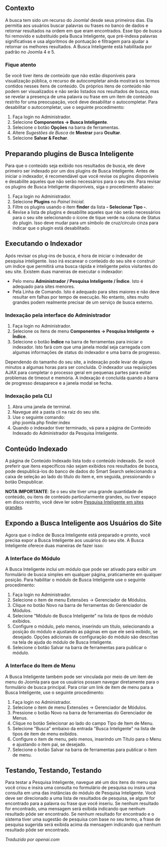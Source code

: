 <!-- Filename: Smart_Search_quickstart_guide / Display title: Guia de Início Rápido da Busca Inteligente  -->

## Contexto

A busca tem sido um recurso do Joomla! desde seus primeiros dias. Ela permitia
aos usuários buscar palavras ou frases no banco de dados e retornar resultados
na ordem em que eram encontrados. Esse tipo de busca foi removido e substituído pela Busca Inteligente, que pré-indexa palavras significativas e usa algoritmos de pontuação e filtragem para ajudar a retornar os melhores resultados. A Busca Inteligente está habilitada por padrão no Joomla 4 e 5.

### Fique atento

Se você tiver itens de conteúdo que não estão disponíveis para visualização pública, o recurso de autocompletar ainda mostrará os termos contidos nesses itens de conteúdo. Os próprios itens de conteúdo não podem ser visualizados e não serão listados nos resultados de busca, mas se revelar a presença de uma palavra ou frase em um item de conteúdo restrito for uma preocupação, você deve desabilitar o autocompletar. Para desabilitar o autocompletar, use o seguinte procedimento:

1.  Faça login no Administrador.
2.  Selecione **Componentes → Busca Inteligente**.
3.  Selecione o botão **Opções** na barra de ferramentas.
4.  Altere *Sugestões de Busca* de **Mostrar** para **Ocultar**.
5.  Selecione **Salvar & Fechar**.

## Preparando plugins de Busca Inteligente

Para que o conteúdo seja exibido nos resultados de busca, ele deve primeiro ser indexado por um dos plugins de Busca Inteligente. Antes de iniciar o indexador, é recomendável que você revise os plugins disponíveis e desabilite aqueles que não serão necessários para o seu site. Para revisar os plugins de Busca Inteligente disponíveis, siga o procedimento abaixo:

1. Faça login no Administrador.
2. Selecione **Plugins** no *Painel Inicial*.
3. Filtre os plugins usando o item **finder** da lista **- Selecionar Tipo -**.
4. Revise a lista de plugins e desabilite aqueles que não serão necessários para o seu site selecionando o ícone de tique verde na coluna de Status do plugin. Isso deve mudar para um símbolo de cruz/círculo cinza para indicar que o plugin está desabilitado.

## Executando o Indexador

Após revisar os plug-ins de busca, é hora de iniciar o indexador de pesquisa inteligente. Isso irá escanear o conteúdo do seu site e construir um índice que permitirá uma busca rápida e inteligente pelos visitantes do seu site. Existem duas maneiras de executar o indexador:

* Pelo menu **Administrador / Pesquisa Inteligente / Índice**. Isto é adequado para sites menores.
* Pela Linha de Comando. Isto é adequado para sites maiores e não deve resultar em falhas por tempo de execução. No entanto, sites muito grandes podem realmente precisar de um serviço de busca externo.

### Indexação pela interface do Administrador

1. Faça login no Administrador.
2. Selecione os itens de menu **Componentes → Pesquisa Inteligente → Índice**.
3. Selecione o botão **Índice** na barra de ferramentas para iniciar o indexador. Isto fará com que uma janela modal seja carregada com algumas informações de status do indexador e uma barra de progresso.

Dependendo do tamanho do seu site, a indexação pode levar de alguns minutos a algumas horas para ser concluída. O indexador usa requisições AJAX para completar o processo geral em pequenas partes para evitar problemas de timeout e memória. A indexação é concluída quando a barra de progresso desaparece e a janela modal se fecha.

### Indexação pela CLI

1. Abra uma janela de terminal.
2. Navegue até a pasta cli na raiz do seu site.
3. Use o seguinte comando:<br>
   php joomla.php finder:index
4. Quando o indexador tiver terminado, vá para a página de Conteúdo Indexado do Administrador da Pesquisa Inteligente.

## Conteúdo Indexado

A página de Conteúdo Indexado lista todo o conteúdo indexado. Se você preferir que itens específicos não sejam exibidos nos resultados de busca, pode despublicá-los do banco de dados do Smart Search selecionando a caixa de seleção ao lado do título do item e, em seguida, pressionando o botão Despublicar.

**NOTA IMPORTANTE**: Se o seu site tiver uma grande quantidade de conteúdo, ou itens de conteúdo particularmente grandes, ou tiver espaço em disco restrito, você deve ler sobre [Pesquisa Inteligente em sites grandes](jdocmanual?article=user/smart-search/smart-search-on-large-sites).

## Expondo a Busca Inteligente aos Usuários do Site

Agora que o índice de Busca Inteligente está preparado e pronto, você precisa expor a Busca Inteligente aos usuários do seu site. A Busca Inteligente oferece duas maneiras de fazer isso:

### A Interface do Módulo

A Busca Inteligente inclui um módulo que pode ser ativado para exibir um formulário de busca simples em qualquer página, praticamente em qualquer posição. Para habilitar o módulo de Busca Inteligente use o seguinte procedimento:

1. Faça login no Administrador.
2. Selecione o item de menu Extensões → Gerenciador de Módulos.
3. Clique no botão Novo na barra de ferramentas do Gerenciador de Módulos.
4. Selecione "Módulo de Busca Inteligente" na lista de tipos de módulo exibidos.
5. Configure o módulo, pelo menos, inserindo um título, selecionando a posição do módulo e ajustando as páginas em que ele será exibido, se desejado. Opções adicionais de configuração do módulo são descritas na tela de ajuda do módulo de Busca Inteligente.
6. Selecione o botão Salvar na barra de ferramentas para publicar o módulo.

### A Interface do Item de Menu

A Busca Inteligente também pode ser vinculada por meio de um item de menu do Joomla para que os usuários possam navegar diretamente para o formulário de busca principal. Para criar um link de item de menu para a Busca Inteligente, use o seguinte procedimento:

1. Faça login no Administrador.
2. Selecione o item de menu Extensões → Gerenciador de Módulos.
3. Pressione o botão Novo na barra de ferramentas do Gerenciador de Menus.
4. Clique no botão Selecionar ao lado do campo Tipo de Item de Menu.
5. Selecione "Busca" embaixo da entrada "Busca Inteligente" na lista de tipos de item de menu exibidos.
6. Configure o item de menu, pelo menos, inserindo um Título para o Menu e ajustando o item pai, se desejado.
7. Selecione o botão Salvar na barra de ferramentas para publicar o item de menu.

## Testando, Testando, Testando

Para testar a Pesquisa Inteligente, navegue até um dos itens do menu que você criou e insira uma consulta no formulário de pesquisa ou insira uma consulta em uma das instâncias do módulo de Pesquisa Inteligente. Você deve ser direcionado a uma lista de resultados de pesquisa, se algum for encontrado para a palavra ou frase que você inseriu. Se nenhum resultado for encontrado, uma mensagem será exibida indicando que nenhum resultado pôde ser encontrado. Se nenhum resultado for encontrado e o sistema tiver uma sugestão de pesquisa com base no seu termo, a frase de pesquisa sugerida será exibida acima da mensagem indicando que nenhum resultado pôde ser encontrado.

*Traduzido por openai.com*

